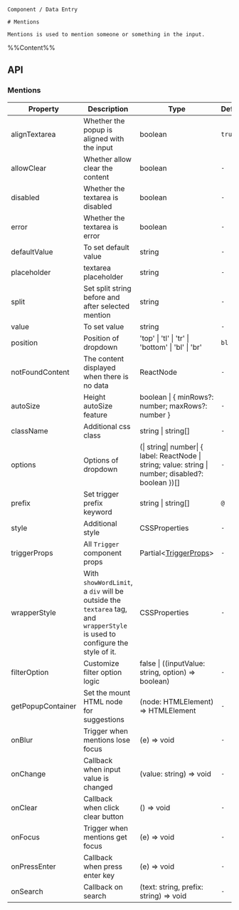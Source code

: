 `````
Component / Data Entry

# Mentions

Mentions is used to mention someone or something in the input.
`````

%%Content%%

## API

### Mentions

|Property|Description|Type|DefaultValue|Version|
|---|---|---|---|---|
|alignTextarea|Whether the popup is aligned with the input|boolean |`true`|-|
|allowClear|Whether allow clear the content|boolean |`-`|2.2.0|
|disabled|Whether the textarea is disabled|boolean |`-`|-|
|error|Whether the textarea is error|boolean |`-`|-|
|defaultValue|To set default value|string |`-`|-|
|placeholder|textarea placeholder|string |`-`|-|
|split|Set split string before and after selected mention|string |`-`|-|
|value|To set value|string |`-`|-|
|position|Position of dropdown|'top' \| 'tl' \| 'tr' \| 'bottom' \| 'bl' \| 'br' |`bl`|-|
|notFoundContent|The content displayed when there is no data|ReactNode |`-`|-|
|autoSize|Height autoSize feature|boolean \| { minRows?: number; maxRows?: number } |`-`|-|
|className|Additional css class|string \| string[] |`-`|-|
|options|Options of dropdown|(\| string\| number\| { label: ReactNode \| string; value: string \| number; disabled?: boolean })[] |`-`|-|
|prefix|Set trigger prefix keyword|string \| string[] |``@``|-|
|style|Additional style|CSSProperties |`-`|-|
|triggerProps|All `Trigger` component props|Partial&lt;[TriggerProps](trigger#trigger)&gt; |`-`|-|
|wrapperStyle|With `showWordLimit`, a `div` will be outside the `textarea` tag, and `wrapperStyle` is used to configure the style of it.|CSSProperties |`-`|-|
|filterOption|Customize filter option logic|false \| ((inputValue: string, option) => boolean) |`-`|-|
|getPopupContainer|Set the mount HTML node for suggestions|(node: HTMLElement) => HTMLElement |`-`|-|
|onBlur|Trigger when mentions lose focus|(e) => void |`-`|-|
|onChange|Callback when input value is changed|(value: string) => void |`-`|-|
|onClear|Callback when click clear button|() => void |`-`|2.2.0|
|onFocus|Trigger when mentions get focus|(e) => void |`-`|-|
|onPressEnter|Callback when press enter key|(e) => void |`-`|-|
|onSearch|Callback on search|(text: string, prefix: string) => void |`-`|-|


